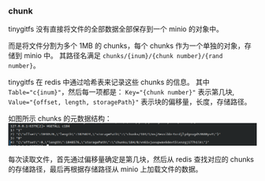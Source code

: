 ### chunk

tinygitfs 没有直接将文件的全部数据全部保存到一个 minio 的对象中。

而是将文件分割为多个 1MB 的 chunks，每个 chunks 作为一个单独的对象，存储到 minio 中。
其路径名满足 `chunks/{inum}/{chunk number}/{rand number}`。

tinygitfs 在 redis 中通过哈希表来记录这些 chunks 的信息。
其中`Table="c{inum}"`，然后每一项都是： `Key="{chunk number}"` 表示第几块, `Value="{offset, length, storagePath}"` 表示块的偏移量，长度，存储路径。

如图所示 chunks 的元数据结构：
![chunk.png](resource/chunk.png)

每次读取文件，首先通过偏移量确定是第几块，然后从 redis 查找对应的 chunks 的存储路径，最后再根据存储路径从 minio 上加载文件的数据。